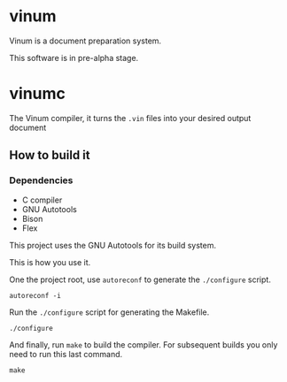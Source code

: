 # vinum

Vinum is a document preparation system.

This software is in pre-alpha stage.

# vinumc

The Vinum compiler, it turns the `.vin` files into your desired output document

## How to build it

### Dependencies

- C compiler
- GNU Autotools
- Bison
- Flex

This project uses the GNU Autotools for its build system.

This is how you use it.

One the project root, use `autoreconf` to generate the `./configure` script.

```console
autoreconf -i
```

Run the `./configure` script for generating the Makefile.

```console
./configure
```

And finally, run `make` to build the compiler. For subsequent builds you only
need to run this last command.

```console
make
```
